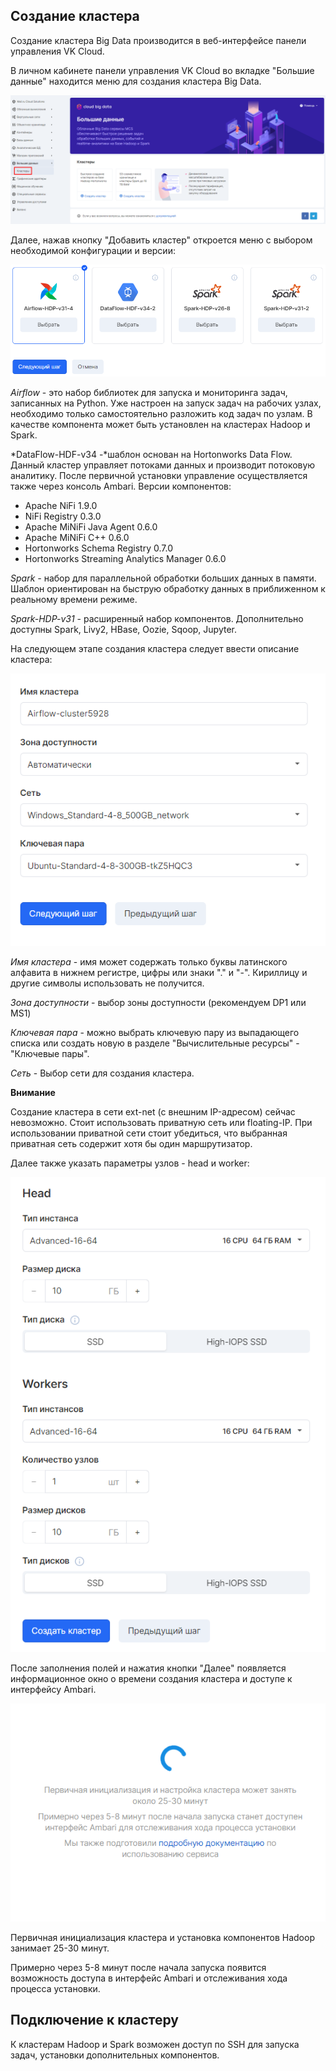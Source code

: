 ## Создание кластера

Создание кластера Big Data производится в веб-интерфейсе панели управления VK Cloud.

В личном кабинете панели управления VK Cloud во вкладке "Большие данные" находится меню для создания кластера Big Data.

![](./assets/1601643470213.1-png)

Далее, нажав кнопку "Добавить кластер" откроется меню с выбором необходимой конфигурации и версии:

![](./assets/1601646274414.2-png)

*Airflow* \- это набор библиотек для запуска и мониторинга задач, записанных на Python. Уже настроен на запуск задач на рабочих узлах, необходимо только самостоятельно разложить код задач по узлам. В качестве компонента может быть установлен на кластерах Hadoop и Spark.

*DataFlow-HDF-v34 -*шаблон основан на Hortonworks Data Flow. Данный кластер управляет потоками данных и производит потоковую аналитику. После первичной установки управление осуществляется также через консоль Ambari. Версии компонентов:

- Apache NiFi 1.9.0
- NiFi Registry 0.3.0
- Apache MiNiFi Java Agent 0.6.0
- Apache MiNiFi C++ 0.6.0
- Hortonworks Schema Registry 0.7.0
- Hortonworks Streaming Analytics Manager 0.6.0

*Spark -* набор для параллельной обработки больших данных в памяти. Шаблон ориентирован на быструю обработку данных в приближенном к реальному времени режиме.

*Spark-HDP-v31* - расширенный набор компонентов. Дополнительно доступны Spark, Livy2, HBase, Oozie, Sqoop, Jupyter.

На следующем этапе создания кластера следует ввести описание кластера:

![](./assets/1601646393598.6-png)

*Имя кластера* - имя может содержать только буквы латинского алфавита в нижнем регистре, цифры или знаки "." и "-". Кириллицу и другие символы использовать не получится.

*Зона доступности* - выбор зоны доступности (рекомендуем DP1 или MS1)

*Ключевая пара* - можно выбрать ключевую пару из выпадающего списка или создать новую в разделе "Вычислительные ресурсы" - "Ключевые пары".

*Сеть* - Выбор сети для создания кластера.

**Внимание**

Создание кластера в сети ext-net (с внешним IP-адресом) сейчас невозможно. Стоит использовать приватную сеть или floating-IP. При использовании приватной сети стоит убедиться, что выбранная приватная сеть содержит хотя бы один маршрутизатор.

Далее также указать параметры узлов - head и worker:

![](./assets/1601646586298.7-png)

После заполнения полей и нажатия кнопки "Далее" появляется информационное окно о времени создания кластера и доступе к интерфейсу Ambari.

![](./assets/1601647566872.8-png)

Первичная инициализация кластера и установка компонентов Hadoop занимает 25-30 минут.

Примерно через 5-8 минут после начала запуска появится возможность доступа в интерфейс Ambari и отслеживания хода процесса установки.

## Подключение к кластеру

К кластерам Hadoop и Spark возможен доступ по SSH для запуска задач, установки дополнительных компонентов.
